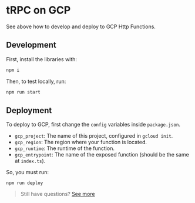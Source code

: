 # tRPC on GCP

See above how to develop and deploy to GCP Http Functions.

## Development

First, install the libraries with:

```bash
npm i
```

Then, to test locally, run:

```bash
npm run start
```

## Deployment

To deploy to GCP, first change the `config` variables inside `package.json`.

- `gcp_project`: The name of this project, configured in `gcloud init`.
- `gcp_region`: The region where your function is located.
- `gcp_runtime`: The runtime of the function.
- `gcp_entrypoint`: The name of the exposed function (should be the same at `index.ts`).

So, you must run:

```
npm run deploy
```

> Still have questions? [See more](https://cloud.google.com/functions/docs/console-quickstart)
